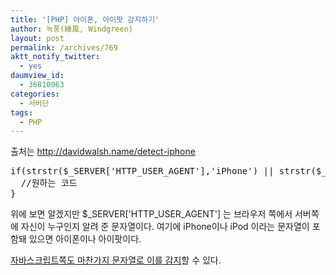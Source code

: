 ```yaml
---
title: '[PHP] 아이폰, 아이팟 감지하기'
author: 녹풍(綠風, Windgreen)
layout: post
permalink: /archives/769
aktt_notify_twitter:
  - yes
daumview_id:
  - 36810063
categories:
  - 서버단
tags:
  - PHP
---
```

출처는 <a href="http://davidwalsh.name/detect-iphone" target="_blank">http://davidwalsh.name/detect-iphone</a>

<meta http-equiv="content-type" content="text/html; charset=utf-8" />


<pre class="brush:php">if(strstr($_SERVER[&#039;HTTP_USER_AGENT&#039;],&#039;iPhone&#039;) || strstr($_SERVER[&#039;HTTP_USER_AGENT&#039;],&#039;iPod&#039;)) {
  //원하는 코드
}
</pre>

위에 보면 알겠지만 $\_SERVER['HTTP\_USER_AGENT'] 는 브라우저 쪽에서 서버쪽에 자신이 누구인지 알려 준 문자열이다. 여기에 iPhone이나 iPod 이라는 문자열이 포함돼 있으면 아이폰이나 아이팟이다.

<a href="/archives/768" target="_blank">자바스크립트쪽도 마찬가지 문자열로 이를 감지</a>할 수 있다.